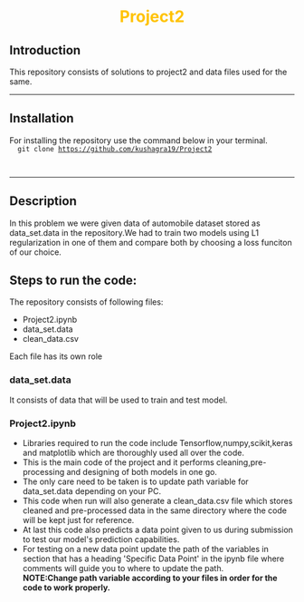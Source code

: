 <h1 align="center">
<span style = "color: #FFC300">
Project2
</span>
</h1>

## Introduction
 This repository consists of solutions to project2 and data files used for the same.
***
## Installation
For installing the repository use the command below in your terminal.<br>
<code>
<blink>
    git clone https://github.com/kushagra19/Project2     
</blink>
</code>
***
## Description
In this problem we were given data of automobile dataset stored as data_set.data in the repository.We had to train two models using L1 regularization in one of them and compare both by choosing a loss funciton of our choice. <br />

## Steps to run the code:
The repository consists of following files:
* Project2.ipynb
* data_set.data
* clean_data.csv

Each file has its own role
### data_set.data
  It consists of data that will be used to train and test model.
### Project2.ipynb
  * Libraries required to run the code include Tensorflow,numpy,scikit,keras and matplotlib which are thoroughly used all over the code.
  * This is the main code of the project and it performs cleaning,pre-processing and designing of both models in one go.
  * The only care need to be taken is to update path variable for data_set.data depending on your PC.
  * This code when run will also generate a clean_data.csv file which stores cleaned and pre-processed data in the same directory where the code will be kept just for reference.
  * At last this code also predicts a data point given to us during submission to test our model's prediction capabilities. 
  * For testing on a new data point update the path of the variables in section that has a heading 'Specific Data Point' in the ipynb file where comments will guide     you to where to update the path.<br>
**NOTE:Change path variable according to your files in order for the code to work properly.**
